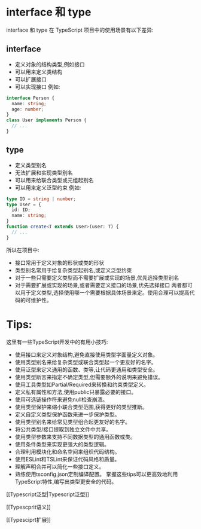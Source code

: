 
# interface 和 type
 interface 和 type 在 TypeScript 项目中的使用场景有以下差异:
## interface
- 定义对象的结构类型,例如接口
- 可以用来定义类结构
- 可以扩展接口
- 可以实现接口
例如:
```ts
interface Person {
  name: string;
  age: number;
}
class User implements Person {
  // ...
}
```
## type
- 定义类型别名
- 无法扩展和实现类型别名
- 可以用来给联合类型或元组起别名
- 可以用来定义泛型约束
例如: 
```ts
type ID = string | number;
type User = {
  id: ID;
  name: string;
}
function create<T extends User>(user: T) {
  // ...
} 
```
所以在项目中:
- 接口常用于定义对象的形状或类的形状
- 类型别名常用于给复杂类型起别名,或定义泛型约束
- 对于一些只需要定义类型而不需要扩展或实现的场景,优先选择类型别名
- 对于需要扩展或实现的场景,或者需要定义接口的场景,优先选择接口
两者都可以用于定义类型,选择使用哪一个需要根据具体场景来定。使用合理可以提高代码的可维护性。

#  Tips:

 这里有一些TypeScript开发中的有用小技巧:
- 使用接口来定义对象结构,避免直接使用类型字面量定义对象。
- 使用类型别名来给复杂类型或联合类型起一个更友好的名字。
- 使用泛型来定义通用的函数、类等,让代码更通用和类型安全。
- 使用类型断言来指定不确定类型,但需要额外的说明来避免错误。
- 使用工具类型如Partial/Required来转换和约束类型定义。
- 定义私有属性和方法,使用public只暴露必要的接口。
- 使用可选链操作符来避免null检查崩溃。
- 使用类型保护来缩小联合类型范围,获得更好的类型推断。
- 定义自定义类型保护函数来进一步保护类型。
- 使用类型别名来给常见类型组合起更友好的名字。
- 将公共类型/接口提取到独立文件中共享。
- 使用类型参数来支持不同数据类型的通用函数或类。
- 使用条件类型来实现更强大的类型逻辑。
- 合理利用模块化和命名空间来组织代码结构。
- 使用ESLint和TSLint来保证代码风格和质量。
- 理解声明合并可以简化一些接口定义。
- 熟练使用tsconfig.json定制编译配置。
掌握这些tips可以更高效地利用TypeScript特性,编写出类型更安全的代码。




[[Typescript泛型|Typescript泛型]]

[[Typescprit语义]]

[[Typesciprt扩展]]